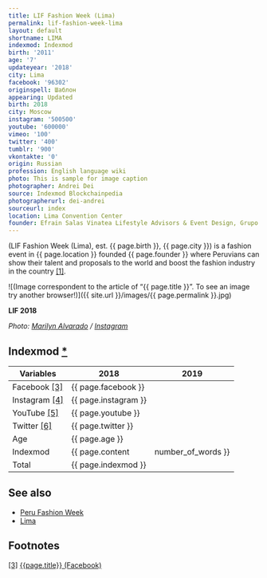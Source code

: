 ```yaml
---
title: LIF Fashion Week (Lima)
permalink: lif-fashion-week-lima
layout: default
shortname: LIMA
indexmod: Indexmod
birth: '2011'
age: '7'
updateyear: '2018'
city: Lima
facebook: '96302'
originspell: Шаблон
appearing: Updated
birth: 2018
city: Moscow
instagram: '500500'
youtube: '600000'
vimeo: '100'
twitter: '400'
tumblr: '900'
vkontakte: '0'
origin: Russian
profession: English language wiki
photo: This is sample for image caption
photographer: Andrei Dei
source: Indexmod Blockchainpedia
photographerurl: dei-andrei
sourceurl: index
location: Lima Convention Center
founder: Efrain Salas Vinatea Lifestyle Advisors & Event Design, Grupo El Comercio
---
```


(LIF Fashion Week (Lima), est. {{ page.birth }}, {{ page.city }}) is a fashion event in {{ page.location }} founded {{ page.founder }} where Peruvians can show their talent and proposals to the world and boost the fashion industry in the country <span id="a1">[\[1\]](#f1)</span>.

![(Image correspondent to the article of “{{ page.title }}”. To see an image try another browser!)]({{ site.url }}/images/{{ page.permalink }}.jpg)

**LIF 2018**

*Photo: [Marilyn Alvarado](index) / [Instagram](https://www.instagram.com/p/BjRFQxXnXYU/)*


## Indexmod [*](indexmod)

|Variables|2018|2019|
|-|-|-|
|Facebook <span id="a3">[\[3\]](#f3)</span>|{{ page.facebook }}||
|Instagram <span id="a4">[\[4\]](#f4)</span>|{{ page.instagram }}||
|YouTube <span id="a5">[\[5\]](#f5)</span>|{{ page.youtube }}||
|Twitter <span id="a6">[\[6\]](#f6)</span>|{{ page.twitter }}||
|Age|{{ page.age }}||
|Indexmod|{{ page.content | number_of_words }}||
|Total|{{ page.indexmod }}||

## See also

+ [Peru Fashion Week](peru-fashion-week)
+ [Lima](lima)

## Footnotes

[[3]](#a3) <span id="f3"></span> [{{page.title}} (Facebook)](https://www.facebook.com/LIFWEEK/)
